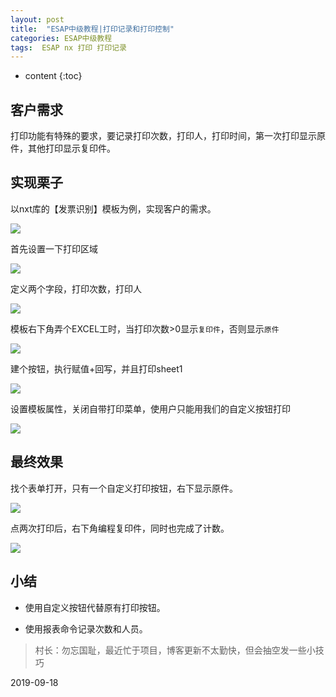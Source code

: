 ```yaml
---
layout: post
title:  "ESAP中级教程|打印记录和打印控制"
categories: ESAP中级教程
tags:  ESAP nx 打印 打印记录
---
```


* content
{:toc}

## 客户需求

打印功能有特殊的要求，要记录打印次数，打印人，打印时间，第一次打印显示原件，其他打印显示复印件。

## 实现栗子

以nxt库的【发票识别】模板为例，实现客户的需求。

![](/img/log15-1.png)

首先设置一下打印区域

![](/img/log15-2.png)

定义两个字段，打印次数，打印人

![](/img/log15-3.png)

模板右下角弄个EXCEL工时，当打印次数>0显示`复印件`，否则显示`原件`

![](/img/log15-6.png)

建个按钮，执行赋值+回写，并且打印sheet1

![](/img/log15-4.png)

设置模板属性，关闭自带打印菜单，使用户只能用我们的自定义按钮打印

![](/img/log15-5.png)

## 最终效果

找个表单打开，只有一个自定义打印按钮，右下显示原件。

![](/img/log15-7.png)

点两次打印后，右下角编程复印件，同时也完成了计数。

![](/img/log15-8.png)

## 小结

* 使用自定义按钮代替原有打印按钮。

* 使用报表命令记录次数和人员。

> 村长：勿忘国耻，最近忙于项目，博客更新不太勤快，但会抽空发一些小技巧

2019-09-18